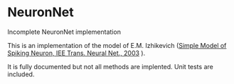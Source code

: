 # NeuronNet
Incomplete NeuronNet implementation

This is an implementation of the model of E.M. Izhikevich
([Simple Model of Spiking Neuron, IEE Trans. Neural Net., 2003](https://www.izhikevich.org/publications/spikes.pdf) ).

It is fully documented but not all methods are implented.
Unit tests are included.